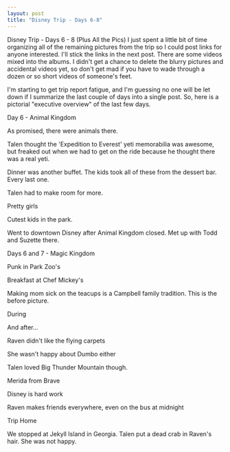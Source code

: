 ```yaml
---
layout: post
title: "Disney Trip - Days 6-8"
---
```


Disney Trip - Days 6 - 8 (Plus All the Pics)
I just spent a little bit of time organizing all of the remaining pictures from the trip so I could post links for anyone interested. I'll stick the links in the next post. There are some videos mixed into the albums. I didn't get a chance to delete the blurry pictures and accidental videos yet, so don't get mad if you have to wade through a dozen or so short videos of someone's feet.

I'm starting to get trip report fatigue, and I'm guessing no one will be let down if I summarize the last couple of days into a single post. So, here is a pictorial "executive overview" of the last few days.

Day 6 - Animal Kingdom

As promised, there were animals there.

Talen thought the 'Expedition to Everest' yeti memorabilia was awesome, but freaked out when we had to get on the ride because he thought there was a real yeti.

Dinner was another buffet. The kids took all of these from the dessert bar. Every last one.

Talen had to make room for more.

Pretty girls

Cutest kids in the park.

Went to downtown Disney after Animal Kingdom closed. Met up with Todd and Suzette there.

Days 6 and 7 - Magic Kingdom

Punk in Park Zoo's

Breakfast at Chef Mickey's

Making mom sick on the teacups is a Campbell family tradition. This is the before picture.

During

And after...

Raven didn't like the flying carpets

She wasn't happy about Dumbo either

Talen loved Big Thunder Mountain though.

Merida from Brave

Disney is hard work

Raven makes friends everywhere, even on the bus at midnight


Trip Home

We stopped at Jekyll Island in Georgia. Talen put a dead crab in Raven's hair. She was not happy.

